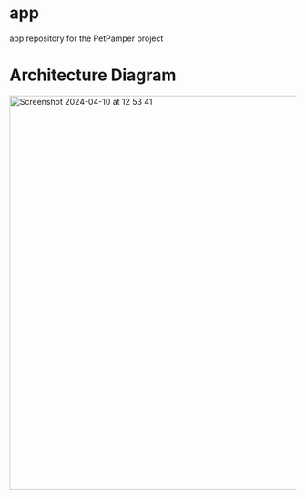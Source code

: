 # app
app repository for the PetPamper project
# Architecture Diagram
<img width="691" alt="Screenshot 2024-04-10 at 12 53 41" src="https://github.com/PetPamper/PetPamper/assets/91835061/0648dceb-3e36-4d7d-9076-f7c34a631362">
